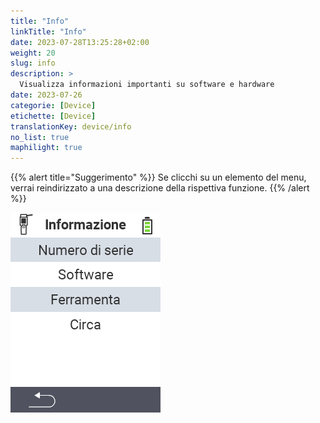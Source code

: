 ```yaml
---
title: "Info"
linkTitle: "Info"
date: 2023-07-28T13:25:28+02:00
weight: 20
slug: info
description: >
  Visualizza informazioni importanti su software e hardware
date: 2023-07-26
categorie: [Device]
etichette: [Device]
translationKey: device/info
no_list: true
maphilight: true
---
```

{{% alert title="Suggerimento" %}}
Se clicchi su un elemento del menu, verrai reindirizzato a una descrizione della rispettiva funzione.
{{% /alert %}}

<img src="images/menu.png" alt="VitalControl Info" title="Info" usemap="#workmap" class="maphilight" />

<map name="workmap">
  <area shape="rect" coords="2,40,238,80" alt="Numero di serie" title="Per recuperare il numero di serie del tuo dispositivo clicca qui&#10;Mausklick: zur Dokumentation" href="/it/docs/device/info/serial-number/">
  <area shape="rect" coords="2,80,238,120" alt="Software" title="Le istruzioni per visualizzare la versione del tuo software si trovano qui&#10;Mausklick: zur Dokumentation" href="/it/docs/firmware/versions/">
  <area shape="rect" coords="2,120,238,160" alt="Hardware" title="Per accedere alle informazioni sull'hardware del tuo dispositivo clicca qui&#10;Mausklick: zur Dokumentation" href="/it/docs/device/info/hardware/">
  <area shape="rect" coords="2,160,238,200" alt="Informazioni" title="Richiama informazioni sul fornitore&#10;Mausklick: zur Dokumentation" href="/it/docs/device/info/about/">

  <area shape="rect" coords="2,282,120,319" alt="Indietro" title="Torna al livello precedente&#10;Mouse click: apri documentazione" href="/it/docs/device/">
</map>
